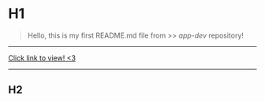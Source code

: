 # H1

> Hello, this is my first README.md file from >> *app-dev* repository!



---

[Click link to view! <3](https://www.youtube.com/watch?v=2G5s-FkqH3Y)

---

## H2
